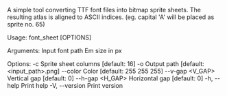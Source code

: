 A simple tool converting TTF font files into bitmap sprite sheets.
The resulting atlas is aligned to ASCII indices. (eg. capital 'A' will be placed as sprite no. 65)


Usage: font_sheet [OPTIONS] <PATH> <SIZE>

Arguments:
  <PATH>  Input font path
  <SIZE>  Em size in px

Options:
  -c <COLUMNS>                         Sprite sheet columns [default: 16]
  -o <OUTPUT>                          Output path [default: <input_path>.png]
      --color <COLOR> <COLOR> <COLOR>  Color [default: 255 255 255]
      --v-gap <V_GAP>                  Vertical gap [default: 0]
      --h-gap <H_GAP>                  Horizontal gap [default: 0]
  -h, --help                           Print help
  -V, --version                        Print version
